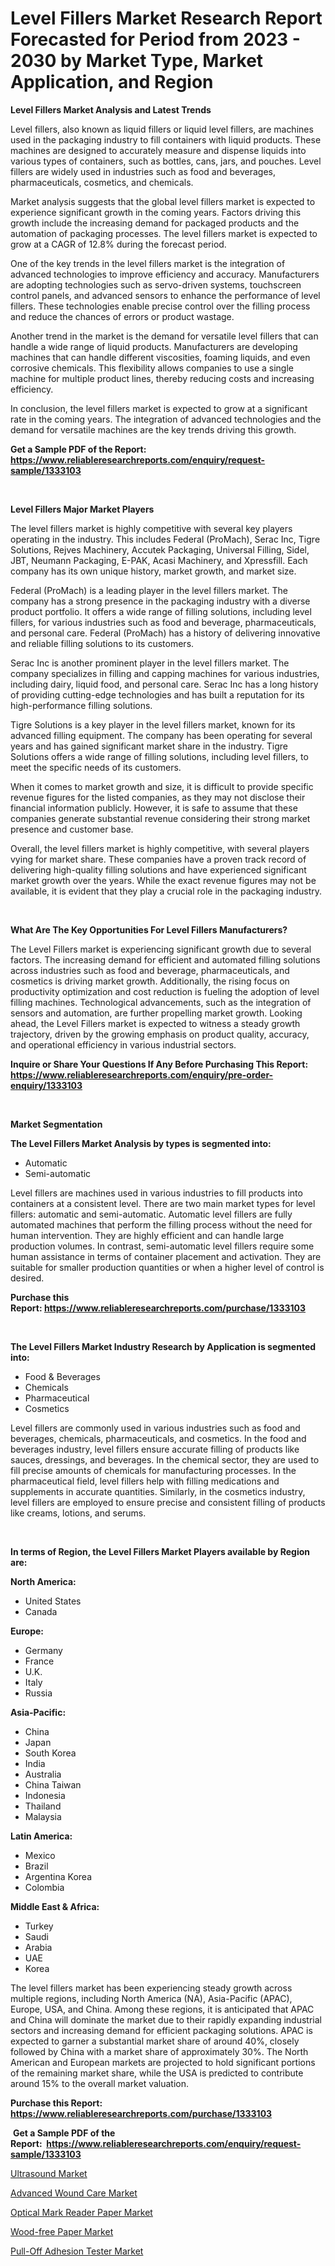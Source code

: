 <p><h1>Level Fillers Market Research Report Forecasted for Period from 2023 -  2030 by Market Type, Market Application, and Region</h1></p><p><strong>Level Fillers Market Analysis and Latest Trends</strong></p>
<p><p>Level fillers, also known as liquid fillers or liquid level fillers, are machines used in the packaging industry to fill containers with liquid products. These machines are designed to accurately measure and dispense liquids into various types of containers, such as bottles, cans, jars, and pouches. Level fillers are widely used in industries such as food and beverages, pharmaceuticals, cosmetics, and chemicals.</p><p>Market analysis suggests that the global level fillers market is expected to experience significant growth in the coming years. Factors driving this growth include the increasing demand for packaged products and the automation of packaging processes. The level fillers market is expected to grow at a CAGR of 12.8% during the forecast period.</p><p>One of the key trends in the level fillers market is the integration of advanced technologies to improve efficiency and accuracy. Manufacturers are adopting technologies such as servo-driven systems, touchscreen control panels, and advanced sensors to enhance the performance of level fillers. These technologies enable precise control over the filling process and reduce the chances of errors or product wastage.</p><p>Another trend in the market is the demand for versatile level fillers that can handle a wide range of liquid products. Manufacturers are developing machines that can handle different viscosities, foaming liquids, and even corrosive chemicals. This flexibility allows companies to use a single machine for multiple product lines, thereby reducing costs and increasing efficiency.</p><p>In conclusion, the level fillers market is expected to grow at a significant rate in the coming years. The integration of advanced technologies and the demand for versatile machines are the key trends driving this growth.</p></p>
<p><strong>Get a Sample PDF of the Report:&nbsp; <a href="https://www.reliableresearchreports.com/enquiry/request-sample/1333103">https://www.reliableresearchreports.com/enquiry/request-sample/1333103</a></strong></p>
<p>&nbsp;</p>
<p><strong>Level Fillers Major Market Players</strong></p>
<p><p>The level fillers market is highly competitive with several key players operating in the industry. This includes Federal (ProMach), Serac Inc, Tigre Solutions, Rejves Machinery, Accutek Packaging, Universal Filling, Sidel, JBT, Neumann Packaging, E-PAK, Acasi Machinery, and Xpressfill. Each company has its own unique history, market growth, and market size.</p><p>Federal (ProMach) is a leading player in the level fillers market. The company has a strong presence in the packaging industry with a diverse product portfolio. It offers a wide range of filling solutions, including level fillers, for various industries such as food and beverage, pharmaceuticals, and personal care. Federal (ProMach) has a history of delivering innovative and reliable filling solutions to its customers.</p><p>Serac Inc is another prominent player in the level fillers market. The company specializes in filling and capping machines for various industries, including dairy, liquid food, and personal care. Serac Inc has a long history of providing cutting-edge technologies and has built a reputation for its high-performance filling solutions.</p><p>Tigre Solutions is a key player in the level fillers market, known for its advanced filling equipment. The company has been operating for several years and has gained significant market share in the industry. Tigre Solutions offers a wide range of filling solutions, including level fillers, to meet the specific needs of its customers.</p><p>When it comes to market growth and size, it is difficult to provide specific revenue figures for the listed companies, as they may not disclose their financial information publicly. However, it is safe to assume that these companies generate substantial revenue considering their strong market presence and customer base.</p><p>Overall, the level fillers market is highly competitive, with several players vying for market share. These companies have a proven track record of delivering high-quality filling solutions and have experienced significant market growth over the years. While the exact revenue figures may not be available, it is evident that they play a crucial role in the packaging industry.</p></p>
<p>&nbsp;</p>
<p><strong>What Are The Key Opportunities For Level Fillers Manufacturers?</strong></p>
<p><p>The Level Fillers market is experiencing significant growth due to several factors. The increasing demand for efficient and automated filling solutions across industries such as food and beverage, pharmaceuticals, and cosmetics is driving market growth. Additionally, the rising focus on productivity optimization and cost reduction is fueling the adoption of level filling machines. Technological advancements, such as the integration of sensors and automation, are further propelling market growth. Looking ahead, the Level Fillers market is expected to witness a steady growth trajectory, driven by the growing emphasis on product quality, accuracy, and operational efficiency in various industrial sectors.</p></p>
<p><strong>Inquire or Share Your Questions If Any Before Purchasing This Report: <a href="https://www.reliableresearchreports.com/enquiry/pre-order-enquiry/1333103">https://www.reliableresearchreports.com/enquiry/pre-order-enquiry/1333103</a></strong></p>
<p>&nbsp;</p>
<p><strong>Market Segmentation</strong></p>
<p><strong>The Level Fillers Market Analysis by types is segmented into:</strong></p>
<p><ul><li>Automatic</li><li>Semi-automatic</li></ul></p>
<p><p>Level fillers are machines used in various industries to fill products into containers at a consistent level. There are two main market types for level fillers: automatic and semi-automatic. Automatic level fillers are fully automated machines that perform the filling process without the need for human intervention. They are highly efficient and can handle large production volumes. In contrast, semi-automatic level fillers require some human assistance in terms of container placement and activation. They are suitable for smaller production quantities or when a higher level of control is desired.</p></p>
<p><strong>Purchase this Report:&nbsp;<a href="https://www.reliableresearchreports.com/purchase/1333103">https://www.reliableresearchreports.com/purchase/1333103</a></strong></p>
<p>&nbsp;</p>
<p><strong>The Level Fillers Market Industry Research by Application is segmented into:</strong></p>
<p><ul><li>Food & Beverages</li><li>Chemicals</li><li>Pharmaceutical</li><li>Cosmetics</li></ul></p>
<p><p>Level fillers are commonly used in various industries such as food and beverages, chemicals, pharmaceuticals, and cosmetics. In the food and beverages industry, level fillers ensure accurate filling of products like sauces, dressings, and beverages. In the chemical sector, they are used to fill precise amounts of chemicals for manufacturing processes. In the pharmaceutical field, level fillers help with filling medications and supplements in accurate quantities. Similarly, in the cosmetics industry, level fillers are employed to ensure precise and consistent filling of products like creams, lotions, and serums.</p></p>
<p>&nbsp;</p>
<p><strong>In terms of Region, the Level Fillers Market Players available by Region are:</strong></p>
<p>
    <p> <strong> North America: </strong>
        <ul>
            <li>United States</li>
            <li>Canada</li>
        </ul>
        </p> 
    <p> <strong> Europe: </strong>
        <ul>
            <li>Germany</li>
            <li>France</li>
            <li>U.K.</li>
            <li>Italy</li>
            <li>Russia</li>
        </ul>
        </p> 
    <p> <strong> Asia-Pacific: </strong>
        <ul>
            <li>China</li>
            <li>Japan</li>
            <li>South Korea</li>
            <li>India</li>
            <li>Australia</li>
            <li>China Taiwan</li>
            <li>Indonesia</li>
            <li>Thailand</li>
            <li>Malaysia</li>
        </ul>
        </p> 
    <p> <strong> Latin America: </strong>
        <ul>
            <li>Mexico</li>
            <li>Brazil</li>
            <li>Argentina Korea</li>
            <li>Colombia</li>
        </ul>
        </p> 
    <p> <strong> Middle East & Africa: </strong>
        <ul>
            <li>Turkey</li>
            <li>Saudi</li>
            <li>Arabia</li>
            <li>UAE</li>
            <li>Korea</li>
        </ul>
    </p>
    </p>
<p><p>The level fillers market has been experiencing steady growth across multiple regions, including North America (NA), Asia-Pacific (APAC), Europe, USA, and China. Among these regions, it is anticipated that APAC and China will dominate the market due to their rapidly expanding industrial sectors and increasing demand for efficient packaging solutions. APAC is expected to garner a substantial market share of around 40%, closely followed by China with a market share of approximately 30%. The North American and European markets are projected to hold significant portions of the remaining market share, while the USA is predicted to contribute around 15% to the overall market valuation.</p></p>
<p><strong>Purchase this Report: <a href="https://www.reliableresearchreports.com/purchase/1333103">https://www.reliableresearchreports.com/purchase/1333103</a></strong></p>
<p>&nbsp;<strong>Get a Sample PDF of the Report:&nbsp;&nbsp;<a href="https://www.reliableresearchreports.com/enquiry/request-sample/1333103">https://www.reliableresearchreports.com/enquiry/request-sample/1333103</a></strong></p>
<p><strong></strong></p>
<p><p><a href="https://medium.com/@there.mix.bring/ultrasound-market-size-cagr-trends-2024-2030-e65ed228c906">Ultrasound Market</a></p><p><a href="https://medium.com/@marcellakin2023/advanced-wound-care-market-size-cagr-trends-2024-2030-6f41798a04a1">Advanced Wound Care Market</a></p><p><a href="https://www.linkedin.com/pulse/optical-mark-reader-paper-market-research-report-unlocks/">Optical Mark Reader Paper Market</a></p><p><a href="https://www.linkedin.com/pulse/wood-free-paper-market-size-share-global-analysis-report-2023/">Wood-free Paper Market</a></p><p><a href="https://www.linkedin.com/pulse/pull-off-adhesion-tester-market-challenges-opportunities/">Pull-Off Adhesion Tester Market</a></p></p>